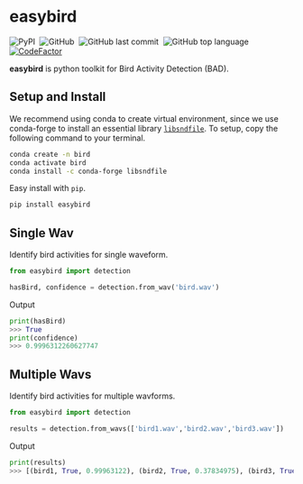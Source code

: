 # easybird
![PyPI](https://img.shields.io/pypi/v/easybird?color=df&style=flat)&nbsp;
![GitHub](https://img.shields.io/github/license/realzza/easybird?color=%23FFB6C1&style=flat)&nbsp;
![GitHub last commit](https://img.shields.io/github/last-commit/realzza/easybird?color=orange&style=flat)&nbsp;
![GitHub top language](https://img.shields.io/github/languages/top/realzza/easybird?color=%236495ed&style=flat)&nbsp;
[![CodeFactor](https://www.codefactor.io/repository/github/realzza/easybird/badge)](https://www.codefactor.io/repository/github/realzza/easybird)&nbsp;

**easybird** is python toolkit for Bird Activity Detection (BAD).

## Setup and Install
We recommend using conda to create virtual environment, since we use conda-forge to install an essential library [`libsndfile`](https://anaconda.org/conda-forge/libsndfile/). To setup, copy the following command to your terminal.
```bash
conda create -n bird
conda activate bird
conda install -c conda-forge libsndfile
```

Easy install with `pip`.
```bash
pip install easybird
```

## Single Wav
Identify bird activities for single waveform.
```python
from easybird import detection

hasBird, confidence = detection.from_wav('bird.wav')
```
Output
```python
print(hasBird)
>>> True
print(confidence)
>>> 0.9996312260627747
```

## Multiple Wavs
Identify bird activities for multiple wavforms.
```python
from easybird import detection

results = detection.from_wavs(['bird1.wav','bird2.wav','bird3.wav'])
```
Output
```python
print(results)
>>> [(bird1, True, 0.99963122), (bird2, True, 0.37834975), (bird3, True, 0.87340939)]
```